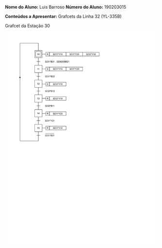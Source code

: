 <p>
  <strong>Nome do Aluno:</strong> Luis Barroso
  <strong>Número do Aluno:</strong> 190203015
</p>

<p>
  <strong>Conteúdos a Apresentar:</strong> Grafcets da Linha 32 (YL-335B)
</p>

Grafcet da Estação 30 ![39PLC-1.png](./39PLC-1.png)

